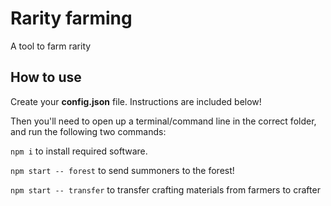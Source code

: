 # Rarity farming
A tool to farm rarity

## How to use
Create your **config.json** file. Instructions are included below!

Then you'll need to open up a terminal/command line in the correct folder, and run the following two commands:

`npm i` to install required software.

`npm start -- forest` to send summoners to the forest!

`npm start -- transfer` to transfer crafting materials from farmers to crafter